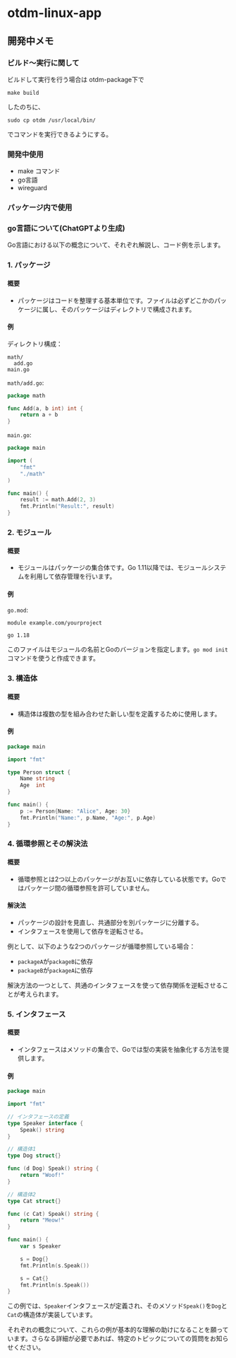 # otdm-linux-app
## 開発中メモ
### ビルド～実行に関して
ビルドして実行を行う場合は
otdm-package下で
```
make build
```
したのちに、
```
sudo cp otdm /usr/local/bin/
```
でコマンドを実行できるようにする。

### 開発中使用
- make コマンド
- go言語
- wireguard

### パッケージ内で使用

### go言語について(ChatGPTより生成)
Go言語における以下の概念について、それぞれ解説し、コード例を示します。

### 1. パッケージ

#### 概要
- パッケージはコードを整理する基本単位です。ファイルは必ずどこかのパッケージに属し、そのパッケージはディレクトリで構成されます。

#### 例
ディレクトリ構成：
```
math/
  add.go
main.go
```

`math/add.go`:
```go
package math

func Add(a, b int) int {
    return a + b
}
```

`main.go`:
```go
package main

import (
    "fmt"
    "./math"
)

func main() {
    result := math.Add(2, 3)
    fmt.Println("Result:", result)
}
```

### 2. モジュール

#### 概要
- モジュールはパッケージの集合体です。Go 1.11以降では、モジュールシステムを利用して依存管理を行います。

#### 例
`go.mod`:
```
module example.com/yourproject

go 1.18
```

このファイルはモジュールの名前とGoのバージョンを指定します。`go mod init`コマンドを使うと作成できます。

### 3. 構造体

#### 概要
- 構造体は複数の型を組み合わせた新しい型を定義するために使用します。

#### 例
```go
package main

import "fmt"

type Person struct {
    Name string
    Age  int
}

func main() {
    p := Person{Name: "Alice", Age: 30}
    fmt.Println("Name:", p.Name, "Age:", p.Age)
}
```

### 4. 循環参照とその解決法

#### 概要
- 循環参照とは2つ以上のパッケージがお互いに依存している状態です。Goではパッケージ間の循環参照を許可していません。

#### 解決法
- パッケージの設計を見直し、共通部分を別パッケージに分離する。
- インタフェースを使用して依存を逆転させる。

例として、以下のような2つのパッケージが循環参照している場合：

- `packageA`が`packageB`に依存
- `packageB`が`packageA`に依存

解決方法の一つとして、共通のインタフェースを使って依存関係を逆転させることが考えられます。

### 5. インタフェース

#### 概要
- インタフェースはメソッドの集合で、Goでは型の実装を抽象化する方法を提供します。

#### 例
```go
package main

import "fmt"

// インタフェースの定義
type Speaker interface {
    Speak() string
}

// 構造体1
type Dog struct{}

func (d Dog) Speak() string {
    return "Woof!"
}

// 構造体2
type Cat struct{}

func (c Cat) Speak() string {
    return "Meow!"
}

func main() {
    var s Speaker

    s = Dog{}
    fmt.Println(s.Speak())

    s = Cat{}
    fmt.Println(s.Speak())
}
```

この例では、`Speaker`インタフェースが定義され、そのメソッド`Speak()`を`Dog`と`Cat`の構造体が実装しています。

それぞれの概念について、これらの例が基本的な理解の助けになることを願っています。さらなる詳細が必要であれば、特定のトピックについての質問をお知らせください。